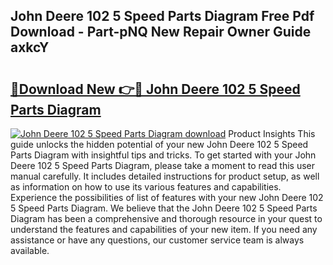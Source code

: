 ## John Deere 102 5 Speed Parts Diagram Free Pdf Download - Part-pNQ New Repair Owner Guide axkcY

# <h2><a href="http://dfro7v.blite.top/?on=John+Deere+102+5+Speed+Parts+Diagram">🔗Download New 👉🔴 John Deere 102 5 Speed Parts Diagram</a></h2>

[![John Deere 102 5 Speed Parts Diagram download](https://i.imgur.com/lujVjoI.png)](http://dfro7v.blite.top/?on=John+Deere+102+5+Speed+Parts+Diagram)
Product Insights This guide unlocks the hidden potential of your new John Deere 102 5 Speed Parts Diagram with insightful tips and tricks. To get started with your John Deere 102 5 Speed Parts Diagram, please take a moment to read this user manual carefully. It includes detailed instructions for product setup, as well as information on how to use its various features and capabilities. Experience the possibilities of list of features with your new John Deere 102 5 Speed Parts Diagram. We believe that the John Deere 102 5 Speed Parts Diagram has been a comprehensive and thorough resource in your quest to understand the features and capabilities of your new item. If you need any assistance or have any questions, our customer service team is always available.
